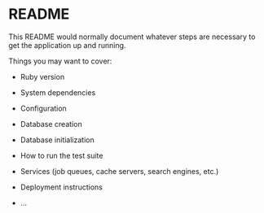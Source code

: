 <!-- AM: For future projects you should not fork the official project repo. Instead, make one from scratch. -->
<!-- AM: Also, where's your readme + planning docs?! -->

<!-- AM: Also do not see a link to the deployed version of your app. -->

# README

This README would normally document whatever steps are necessary to get the
application up and running.

Things you may want to cover:

* Ruby version

* System dependencies

* Configuration

* Database creation

* Database initialization

* How to run the test suite

* Services (job queues, cache servers, search engines, etc.)

* Deployment instructions

* ...
